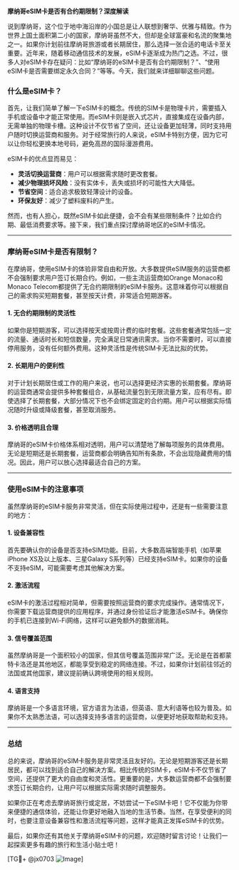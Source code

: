 **摩纳哥eSIM卡是否有合约期限制？深度解读**

说到摩纳哥，这个位于地中海沿岸的小国总是让人联想到奢华、优雅与精致。作为世界上国土面积第二小的国家，摩纳哥虽然不大，但却是全球富豪和名流的聚集地之一。如果你计划前往摩纳哥旅游或者长期居住，那么选择一张合适的电话卡至关重要。近年来，随着移动通信技术的发展，eSIM卡逐渐成为热门之选。不过，很多人对eSIM卡存在疑问：比如“摩纳哥的eSIM卡是否有合约期限制？”、“使用eSIM卡是否需要绑定永久合同？”等等。今天，我们就来详细聊聊这些问题。

### 什么是eSIM卡？

首先，让我们简单了解一下eSIM卡的概念。传统的SIM卡是物理卡片，需要插入手机或设备中才能正常使用。而eSIM卡则是嵌入式芯片，直接集成在设备内部，无需单独的物理卡槽。这种设计不仅节省了空间，还让设备更加轻薄，同时支持用户随时切换运营商和服务。对于经常旅行的人来说，eSIM卡特别方便，因为它可以让你轻松更换本地号码，避免高昂的国际漫游费用。

eSIM卡的优点显而易见：
- **灵活切换运营商**：用户可以根据需求随时更改套餐。
- **减少物理损坏风险**：没有实体卡，丢失或损坏的可能性大大降低。
- **节省空间**：适合追求极致轻薄设计的设备。
- **环保友好**：减少了塑料废料的产生。

然而，也有人担心，既然eSIM卡如此便捷，会不会有某些限制条件？比如合约期、最低消费要求等。接下来，我们重点探讨摩纳哥地区的eSIM卡情况。

---

### 摩纳哥eSIM卡是否有限制？

在摩纳哥，使用eSIM卡的体验非常自由和开放。大多数提供eSIM服务的运营商都不会强制要求用户签订长期合约。例如，一些主流运营商如Orange Monaco和Monaco Telecom都提供了无合约期限制的eSIM卡服务。这意味着你可以根据自己的需求购买短期套餐，甚至按天计费，非常适合短期游客。

#### 1. **无合约期限制的灵活性**
   如果你是短期游客，可以选择按天或按周计费的临时套餐。这些套餐通常包括一定的流量、通话时长和短信数量，完全满足日常通讯需求。当你不需要时，可以直接停用服务，没有任何额外费用。这种灵活性是传统SIM卡无法比拟的优势。

#### 2. **长期用户的便利性**
   对于计划长期居住或工作的用户来说，也可以选择更经济实惠的长期套餐。摩纳哥的运营商通常会提供多种套餐组合，从基础流量包到无限流量方案，应有尽有。即使选择了长期套餐，大部分情况下也不会绑定固定的合约期。用户可以根据实际情况随时升级或降级套餐，甚至取消服务。

#### 3. **价格透明且合理**
   摩纳哥的eSIM卡价格体系相对透明，用户可以清楚地了解每项服务的具体费用。无论是短期还是长期套餐，运营商都会明确告知所有条款，不会出现隐藏费用的情况。因此，用户可以放心选择最适合自己的方案。

---

### 使用eSIM卡的注意事项

虽然摩纳哥的eSIM卡服务非常灵活，但在实际使用过程中，还是有一些需要注意的地方：

#### 1. **设备兼容性**
   首先要确认你的设备是否支持eSIM功能。目前，大多数高端智能手机（如苹果iPhone XS及以上版本、三星Galaxy S系列等）已经支持eSIM卡。如果你的设备不支持eSIM，可能需要考虑其他解决方案。

#### 2. **激活流程**
   eSIM卡的激活过程相对简单，但需要按照运营商的要求完成操作。通常情况下，你需要下载运营商提供的应用程序，并通过身份验证后才能激活eSIM卡。确保你的手机已连接到Wi-Fi网络，这样可以避免额外的数据消耗。

#### 3. **信号覆盖范围**
   虽然摩纳哥是一个面积较小的国家，但其信号覆盖范围非常广泛。无论是在首都蒙特卡洛还是其他地区，都能享受到稳定的网络连接。不过，如果你计划前往邻近的法国或其他国家，建议提前确认跨境使用的相关规则。

#### 4. **语言支持**
   摩纳哥是一个多语言环境，官方语言为法语，但英语、意大利语等也较为普及。如果你不太熟悉法语，可以选择支持多语言的运营商，以便更好地获取帮助和支持。

---

### 总结

总的来说，摩纳哥的eSIM卡服务是非常灵活且友好的。无论是短期游客还是长期居民，都可以找到适合自己的解决方案。相比传统的SIM卡，eSIM卡不仅节省了空间，还提供了更大的自由度和灵活性。更重要的是，大多数运营商都不会强制要求签订长期合约，让用户可以根据实际需求随时调整服务。

如果你正在考虑去摩纳哥旅行或定居，不妨尝试一下eSIM卡吧！它不仅能为你带来便捷的通信体验，还能让你更好地融入当地的生活节奏。当然，在享受便利的同时，也要注意设备兼容性和激活流程等问题，这样才能真正发挥eSIM卡的优势。

最后，如果你还有其他关于摩纳哥eSIM卡的问题，欢迎随时留言讨论！让我们一起探索更多有趣的旅行和生活小贴士吧！

[TG💪+ @jx0703 ![Image](https://github.com/user-attachments/assets/dbca1d08-cadb-493c-b0ec-ad6f7a83f270)]